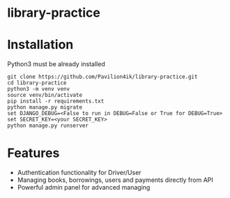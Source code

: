 # library-practice 

# Installation

Python3 must be already installed

```shell
git clone https://github.com/Pavilion4ik/library-practice.git
cd library-practice
python3 -m venv venv
source venv/bin/activate
pip install -r requirements.txt
python manage.py migrate
set DJANGO_DEBUG=<False to run in DEBUG=False or True for DEBUG=True>
set SECRET_KEY=<your SECRET_KEY>
python manage.py runserver
```

# Features

* Authentication functionality for Driver/User
* Managing books, borrowings, users and payments directly from API
* Powerful admin panel for advanced  managing
